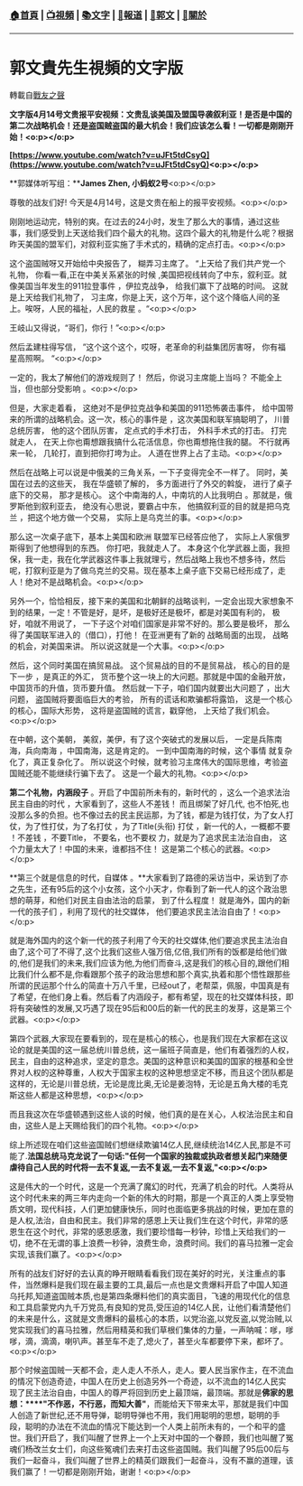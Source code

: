 ###  [:house:首頁](https://github.com/ourhimalayas/home) | [:tv:視頻](https://github.com/ourhimalayas/videos) | [:books:文字](https://github.com/ourhimalayas/txt) | [:newspaper:報道](https://github.com/ourhimalayas/news) | [:eagle:郭文](https://github.com/ourhimalayas/guomedia) | [:pray:關於](https://github.com/ourhimalayas/home/tree/master/about)
---
# 郭文貴先生視頻的文字版
轉載自[戰友之聲](http://littleantvoice.blogspot.com)

**文字版4月14号文贵报平安视频：文贵乱谈美国及盟国导袭叙利亚！是否是中国的第二次战略机会！还是盗国贼盗国的最大机会！我们应该怎么看！一切都是刚刚开始！<o:p></o:p>**



**[https://www.youtube.com/watch?v=uJFt5tdCsyQ](https://www.youtube.com/watch?v=uJFt5tdCsyQ)<o:p></o:p>**



**郭媒体听写组：****James Zhen, 小蚂蚁2号**<o:p></o:p>



尊敬的战友们好! 今天是4月14号，这是文贵在船上的报平安视频。<o:p></o:p>



刚刚地运动完，特别的爽。在过去的24小时，发生了那么大的事情，通过这些事，我们感受到上天送给我们四个最大的礼物。这四个最大的礼物是什么呢？根据昨天美国的盟军们，对叙利亚实施了手术式的，精确的定点打击。<o:p></o:p>



这个盗国贼呀又开始给中央报告了， 糊弄习主席了。 “上天给了我们共产党一个礼物， 你看一看,正在中美关系紧张的时候 ,美国把视线转向了中东，叙利亚。就像美国当年发生的911拉登事件 ，伊拉克战争， 给我们赢下了战略的时间。 这就是上天给我们礼物了， 习主席，你是上天，这个万年，这个这个降临人间的圣上。唉呀，人民的福祉，人民的救星 。“<o:p></o:p>



王岐山又得说，“哥们，你行！”<o:p></o:p>

然后孟建柱得写信， ”这个这个这个，哎呀，老革命的利益集团厉害呀， 你有福星高照啊。 “<o:p></o:p>

一定的，我太了解他们的游戏规则了！ 然后，你说习主席能上当吗？ 不能全上当，但也部分受影响 。<o:p></o:p>



但是，大家走着看， 这绝对不是伊拉克战争和美国的911恐怖袭击事件， 给中国带来的所谓的战略机会。这一次，核心的事件是 ，这次美国和联军搞聪明了， 川普总统厉害， 他的这个团队厉害， 定点式的手术打击， 外科手术式的打击。 打完就走人， 在天上你也甭想跟我搞什么花活信息，你也甭想拖住我的腿。 不行就再来一轮， 几轮打，直到把你打垮为止。 人道在世界上占了主动。<o:p></o:p>



然后在战略上可以说是中俄美的三角关系，一下子变得完全不一样了。 同时，美国在过去的这些天， 我在华盛顿了解的， 多方面进行了外交的斡旋， 进行了桌子底下的交易， 那才是核心。 这个中南海的人，中南坑的人比我明白 。那就是，俄罗斯他到叙利亚去， 绝没有心思说，要霸占中东， 他搞叙利亚的目的就是把乌克兰 ，把这个地方做一个交易， 实际上是乌克兰的事。<o:p></o:p>



那么这一次桌子底下，基本上美国和欧洲 联盟军已经答应他了， 实际上人家俄罗斯得到了他想得到的东西。 你打吧，我就走人了。 本身这个化学武器上面，我担保，我一走，我在化学武器这件事上我就理亏，然后战略上我也不想多待，然后呢，打叙利亚是为了做乌克兰的交易。现在基本上桌子底下交易已经形成了，走人！绝对不是战略机会。<o:p></o:p>

另外一个，恰恰相反，接下来的美国和北朝鲜的战略谈判，一定会出现大家想象不到的结果，一定！不管是好，是坏，是极好还是极坏，都是对美国有利的， 极好，咱就不用说了， 一下子这个对咱们国家是非常不好的。那么要是极坏， 那么得了美国联军进入的（借口），打他！ 在亚洲更有了新的 战略局面的出现， 战略的机会，对美国来讲。 所以说这就是一个大事。<o:p></o:p>



然后，这个同时美国在搞贸易战。 这个贸易战的目的不是贸易战， 核心的目的是下一步 ，是真正的外汇， 货币整个这一块上的大问题。那就是中国的金融开放，中国货币的升值，货币要升值。 然后就一下子，咱们国内就要出大问题了 ，出大问题， 盗国贼将要面临巨大的考验， 所有的谎话和欺骗都将露馅， 这是一个核心的核心，国际大形势， 这将是盗国贼的谎言，戳穿他， 上天给了我们机会。<o:p></o:p>

在中朝，这个美朝， 美叙，美伊，有了这个突破式的发展以后， 一定是兵陈南海，兵向南海 ，中国南海，这是肯定的。 一到中国南海的时候，这个事情 就复杂化了，真正复杂化了。 所以说这个时候，就考验习主席伟大的国际思维，考验盗国贼还能不能继续行骗下去了。 这是一个最大的礼物。<o:p></o:p>



**第二个礼物，内涵段子** 。开启了中国前所未有的，新时代的 ，这么一个追求法治民主自由的时代 ，大家看到了，这些人不差钱！ 而且绑架了好几代, 也不怕死,也没那么多的负担。也不像过去的民主民运那，为了钱，都是为钱打仗，为了女人打仗，为了性打仗，为了名打仗 ，为了Title(头衔) 打仗 ，新一代的人，一概都不要 ！不差钱 ，不要Title， 不要名，也不要权 力，就是为了追求民主法治自由， 这个力量太大了！中国的未来，谁都挡不住！ 这是第二个核心的武器。<o:p></o:p>



**第三个就是信息的时代，自媒体 。**大家看到了路德的采访当中，采访到了亦之先生，还有95后的这个小女孩，这个小天才，你看到了新一代人的这个政治思想的萌芽，和他们对民主自由法治的启蒙， 到了什么程度！ 就是海外，国内的新一代的孩子们 ，利用了现代的社交媒体， 他们要追求民主法治自由了！<o:p></o:p>



就是海外国内的这个新一代的孩子利用了今天的社交媒体,他们要追求民主法治自由了,这个可了不得了,这个比我们这些人强万倍,亿倍,我们所有的饭都是给他们做的,他们是我们的未来,我们应该为他,为他们而奋斗,这是我们的核心目的,跟他们相比我们什么都不是,你看跟那个孩子的政治思想和那个真实,执着和那个悟性跟那些所谓的民运那个什么的简直十万八千里，已经out了，老帮菜，佩服，中国真是有了希望，在他们身上看。然后看了内涵段子，都有希望，现在的社交媒体科技，即将有突破性的发展,又巧遇了现在95后和00后的新一代的民主的发芽，这是第三个武器。<o:p></o:p>

第四个武器,大家现在要看到的，现在是核心的核心，也是我们现在大家都在这议论的就是美国的这一届总统川普总统，这一届班子简直是，他们有着强烈的人权，民主，自由的这种追求，坚定的意念。美国的这种意识和美国的国家的根基和全世界对人权的这种尊重，人权大于国家主权的这种思想坚定不移，而且这个团队都是这样的，无论是川普总统，无论是庞比奥,无论是姜泡特，无论是五角大楼的毛克斯这些人都是这种思想，<o:p></o:p>

而且我这次在华盛顿遇到这些人谈的时候，他们真的是在关心，人权法治民主和自由，这些人是上天赐给我们的四个礼物。<o:p></o:p>

综上所述现在咱们这些盗国贼们想继续欺骗14亿人民,继续统治14亿人民,那是不可能了.**法国总统马克龙说了一句话:"任何一个国家的独裁或执政者想关起门来随便虐待自己人民的时代将一去不复返,一去不复返,一去不复返,"<o:p></o:p>**

这是伟大的一个时代，这是一个充满了魔幻的时代，充满了机会的时代。人类将从这个时代未来的两三年内走向一个新的伟大的时期，那是一个真正的人类上享受物质文明，现代科技，人们更加健康快乐，同时也面临更多挑战的时候，更加在意的是人权,法治，自由和民主。我们非常的感恩上天让我们生在这个时代，非常的感恩生在这个时代，非常的感恩感激，我们要珍惜每一秒钟，珍惜上天给我们的一切，绝不在无谓的事上浪费一秒钟，浪费生命，浪费时间。我们的喜马拉雅一定会实现,该我们赢了。<o:p></o:p>

所有的战友们好好的去认真的睁开眼睛看看我们现在美好的时光，关注重点的事件，当然爆料是我们现在最主要的工具,最后一点也是文贵爆料开启了中国人知道乌托邦,知道盗国贼本质,也是第四条爆料他们的真实面目，飞速的用现代化的信息和工具启蒙党内九千万党员,有良知的党员,受压迫的14亿人民，让他们看清楚他们的未来是什么，这就是文贵爆料的最核心的本质，以党治盗,以党反盗,以党治贼,以党实现我们的喜马拉雅，然后用精英和我们草根们集体的力量，一声呐喊：嗲，嗲嗲，滴，滴滴，喇叭声。甚至车不走了,熄火了，甚至火车都要停下来，都坏了。<o:p></o:p>

那个时候盗国贼一天都不会，走人走人不杀人，走人。要人民当家作主，在不流血的情况下创造奇迹，中国人在历史上创造另外一个奇迹，以不流血的14亿人民实现了民主法治自由，中国人的尊严将回到历史上最顶端，最顶端。那就是**佛家的思想：****"不作恶，不行恶，而知大善"**，而能给天下带来太平，那就是我们中国人创造了新世纪,还不用导弹，聪明导弹也不用，我们用聪明的思想，聪明的手段，聪明的办法在不流血的情况下能达到一个人类上前所未有的，一个和平的盛世。我们开启了，我们叫醒了世界上一个上天对中国的一个眷顾，我们也叫醒了冤魂们杨改兰女士们，向这些冤魂们去来打击这些盗国贼。我们叫醒了95后00后与我们一起奋斗，我们叫醒了世界上的精英们跟我们一起奋斗，没有不赢的道理，该我们赢了！一切都是刚刚开始，谢谢！<o:p></o:p>






  
<u></u><sub></sub><sup></sup><strike></strike>